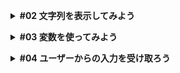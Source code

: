 **<details><summary>#02 文字列を表示してみよう</summary>**
  - コメント方法

    ```ruby
    # 先頭にパウンド記号(#) コメント　で文末までコメント扱いになる。

    # comment
    ```

    ```ruby
    # 複数行のコメントの場合、=begin と =end の間に何行でも書いていくことができる。

    =begin
    comment
    comment
    =end
    ```

  - ターミナルについて

    ```ruby
    # ターミナル内をクリアにする

    % clear と打つか または control + L
    ```
</details>

**<details><summary>#03 変数を使ってみよう</summary>**
- 変数は値につける名前のこと。
- 変数に値を割り当てることを「値を代入する」というので、用語として覚えておいてください。
- 文字列の中に変数を埋め込むこともできます。
    - 変数を埋め込むには`#{}`で変数名を`#{name}`と書いてあげる。
- 変数を使うとプログラムが変更に強くなるという利点があります。
    - 例えばyoshiwoを大文字にしたかった場合、変数を使っていなかったらyoshiwoと書いていた箇所全てを修正する必要があります。ただし、変数を使えばname = “yoshiwo”の1箇所だけを直すだけで済むことがわかります。
    
    ```ruby
    # puts "hello yoshiwo"
    # puts "hello yoshiwo again!"
    
    name = "YOSHIWO"
    puts name
    
    puts "hello #{name}"
    puts "hello #{name} again!"
    ```
    
- 変数はとても便利なので、積極的に使っていくといいかと思います。</details>

**<details><summary>#04 ユーザーからの入力を受け取ろう</summary>**
